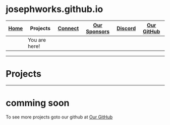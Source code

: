 # josephworks.github.io
| [Home](README.md) | Projects | [Connect](CONNECT.md) | [Our Sponsors](SPONSORS.md) | [Discord](DISCORD.md) | [Our GitHub](http://www.github.com/josephworks) |
|-------------------|----------|-----------------------|:---------------------------:|-----------------------|--------------------------------------------|
||You are here!
------
# Projects

------
# comming soon
To see more projects goto our github at [Our GitHub](http://github.com/josephworks)
